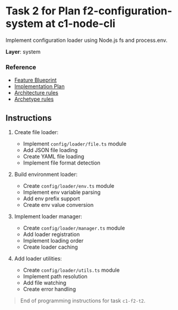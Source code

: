 # Task 2 for Plan f2-configuration-system at c1-node-cli

Implement configuration loader using Node.js fs and process.env.

**Layer**: system

### Reference

- [Feature Blueprint](/docs/f2-configuration-system.blueprint.md)
- [Implementation Plan](/containers/c1-node-cli/docs/f2/f2-configuration-system.plan.md)
- [Architecture rules](/containers/c1-node-cli/.ai/rules/layered.architecture.rules.md)
- [Archetype rules](/containers/c1-node-cli/.ai/rules/node-cli.archetype.rules.md)

## Instructions

1. Create file loader:
   - Implement `config/loader/file.ts` module
   - Add JSON file loading
   - Create YAML file loading
   - Implement file format detection

2. Build environment loader:
   - Create `config/loader/env.ts` module
   - Implement env variable parsing
   - Add env prefix support
   - Create env value conversion

3. Implement loader manager:
   - Create `config/loader/manager.ts` module
   - Add loader registration
   - Implement loading order
   - Create loader caching

4. Add loader utilities:
   - Create `config/loader/utils.ts` module
   - Implement path resolution
   - Add file watching
   - Create error handling

> End of programming instructions for task `c1-f2-t2`. 